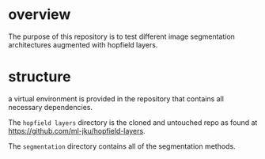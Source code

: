 # overview

The purpose of this repository is to test different image segmentation architectures augmented with hopfield layers. 


# structure

a virtual environment is provided in the repository that contains all necessary dependencies.

The `hopfield layers` directory is the cloned and untouched repo as found at https://github.com/ml-jku/hopfield-layers. 

The `segmentation` directory contains all of the segmentation methods.


